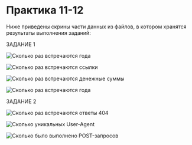 # Практика 11-12

Ниже приведены скрины части данных из файлов, в котором хранятся результаты выполнения заданий:

ЗАДАНИЕ 1

![Сколько раз встречаются года](website-of-nft/11-12_homework/images/result1_year.png)

![Сколько раз встречаются ссылки](website-of-nft/11-12_homework/images/result1_link.png)

![Сколько раз встречаются денежные суммы](website-of-nft/11-12_homework/images/result1_money.png)

![Сколько раз встречаются года](website-of-nft/11-12_homework/images/result1_year.png)

ЗАДАНИЕ 2

![Сколько раз встречаются ответы 404](website-of-nft/11-12_homework/images/result2_404.png)

![Сколько уникальных User-Agent](website-of-nft/11-12_homework/images/result2_user_agent.png)

![Сколько было выполнено POST-запросов](website-of-nft/11-12_homework/images/result2_post.png)

